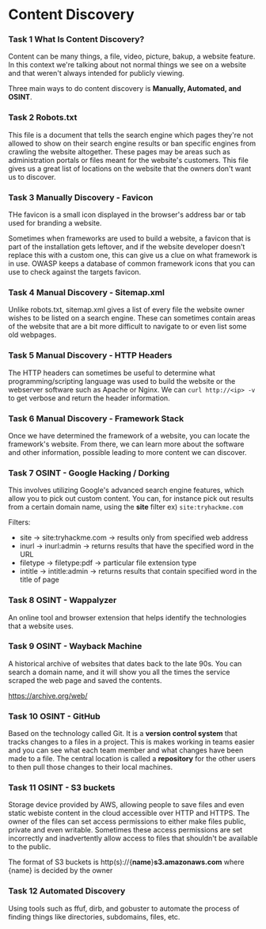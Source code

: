 # Content Discovery
### Task 1 What Is Content Discovery?
Content can be many things, a file, video, picture, bakup, a website feature. In this context we're talking about not normal things we see on a website and that weren't always intended for publicly viewing.

Three main ways to do content discovery is **Manually, Automated, and OSINT**.

### Task 2 Robots.txt
This file is a document that tells the search engine which pages they're not allowed to show on their search engine results or ban specific engines from crawling the website altogether. These pages may be areas such as administration portals or files meant for the website's customers. This file gives us a great list of locations on the website that the owners don't want us to discover.

### Task 3 Manually Discovery - Favicon
THe favicon is a small icon displayed in the browser's address bar or tab used for branding a website.

Sometimes when frameworks are used to build a website, a favicon that is part of the installation gets leftover, and if the website developer doesn't replace this with a custom one, this can give us a clue on what framework is in use. OWASP keeps a database of common framework icons that you can use to check against the targets favicon.

### Task 4 Manual Discovery - Sitemap.xml
Unlike robots.txt, sitemap.xml gives a list of every file the website owner wishes to be listed on a search engine. These can sometimes contain areas of the website that are a bit more difficult to navigate to or even list some old webpages.

### Task 5 Manual Discovery - HTTP Headers
The HTTP headers can sometimes be useful to determine what programming/scripting language was used to build the website or the webserver software such as Apache or Nginx. We can `curl http://<ip> -v` to get verbose and return the header information.

### Task 6 Manual Discovery - Framework Stack
Once we have determined the framework of a website, you can locate the framework's website. From there, we can learn more about the software and other information, possible leading to more content we can discover.

### Task 7 OSINT - Google Hacking / Dorking
This involves utilizing Google's advanced search engine features, which allow you to pick out custom content. You can, for instance pick out results from a certain domain name, using the **site** filter ex) `site:tryhackme.com`

Filters:
- site -> site:tryhackme.com -> results only from specified web address
- inurl -> inurl:admin -> returns results that have the specified word in the URL
- filetype -> filetype:pdf -> particular file extension type
- intitle -> intitle:admin -> returns results that contain specified word in the title of page

### Task 8 OSINT - Wappalyzer
An online tool and browser extension that helps identify the technologies that a website uses.

### Task 9 OSINT - Wayback Machine
A historical archive of websites that dates back to the late 90s. You can search a domain name, and it will show you all the times the service scraped the web page and saved the contents.

https://archive.org/web/

### Task 10 OSINT - GitHub

Based on the technology called Git. It is a **version control system** that tracks changes to a files in a project. This is makes working in teams easier and you can see what each team member and what changes have been made to a file. The central location is called a **repository** for the other users to then pull those changes to their local machines.

### Task 11 OSINT - S3 buckets
Storage device provided by AWS, allowing people to save files and even static webiste content in the cloud accessible over HTTP and HTTPS. The owner of the files can set access permissions to either make files public, private and even writable. Sometimes these access permissions are set incorrectly and inadvertently allow access to files that shouldn't be available to the public.

The format of S3 buckets is http(s)://{**name**}**s3.amazonaws.com** where {name} is decided by the owner

### Task 12 Automated Discovery
Using tools such as ffuf, dirb, and gobuster to automate the process of finding things like directories, subdomains, files, etc.